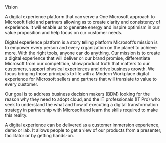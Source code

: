 Vision


A digital experience platform that can serve a One Microsoft approach to Microsoft field and partners allowing us to create clarity and consistency of experience. It will enable us to generate energy and inspire optimism in our value proposition and help focus on our customer needs.

Digital experience platform is a story telling platform
Microsoft’s mission is to empower every person and every organization on the planet to achieve more. With the right tools, anyone can do anything. Our mission is to create a digital experience that will deliver on our brand promise, differentiate Microsoft from our competition, show product truth that matters to our customers, support physical experiences and drive business growth. We focus bringing those principals to life with a Modern Workplace digital experience for Microsoft sellers and partners that will translate to value to every customer.


Our goal is to address business decision makers (BDM) looking for the reason why they need to adopt cloud, and the IT professionals (IT Pro) who seek to understand the what and how of executing a digital transformation strategy in partnership with Microsoft and learn the skills required to make this reality.



A digital experience can be delivered as a customer immersion experience, demo or lab. It allows people to get a view of our products from a presenter, facilitator or by getting hands-on.
